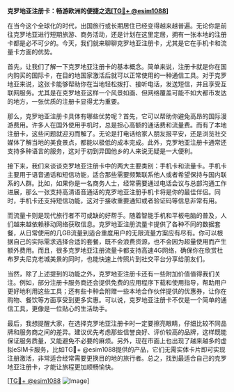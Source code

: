 **克罗地亚注册卡：畅游欧洲的便捷之选[[TG💪+ @esim1088](https://t.me/s/esim1088)]**

在当今这个全球化的时代，出国旅行或长期居住已经变得越来越普遍。无论你是前往克罗地亚进行短期旅游、商务活动，还是计划在这里定居，拥有一张本地的注册卡都是必不可少的。今天，我们就来聊聊克罗地亚注册卡，尤其是它在手机卡和流量卡方面的优势。

首先，让我们了解一下克罗地亚注册卡的基本概念。简单来说，注册卡就是你在国内购买的国际卡，在目的地国家激活后就可以正常使用的一种通信工具。对于克罗地亚来说，这张卡能够帮助你在当地轻松拨打、接听电话，发送短信，并且享受互联网服务。尤其是在克罗地亚这样一个风景如画、但网络覆盖可能不如大都市发达的地方，一张优质的注册卡显得尤为重要。

那么，克罗地亚注册卡具体有哪些优势呢？首先，它可以帮助你避免高昂的国际漫游费用。许多人在国外使用手机时，总是担心高额的通话费和流量费。而有了本地注册卡，这些问题就迎刃而解了。无论是打电话给家人朋友报平安，还是浏览社交媒体了解当地的美食景点，都能以极低的成本完成。此外，克罗地亚注册卡通常还支持多种语言的服务，这对于初到异国他乡的人来说无疑是一大便利。

接下来，我们来谈谈克罗地亚注册卡中的两大主要类别：手机卡和流量卡。手机卡主要用于语音通话和短信功能，适合那些需要频繁联系他人或者希望保持与国内联系的人群。比如，如果你是一名商务人士，经常需要通过电话会议与总部沟通工作进展，那么一张支持高清语音通话的克罗地亚注册手机卡将是你的最佳伴侣。同时，手机卡还支持短信功能，这对于接收重要通知或者验证码等信息非常有用。

而流量卡则是现代旅行者不可或缺的好帮手。随着智能手机和平板电脑的普及，人们越来越依赖移动网络获取信息。克罗地亚注册流量卡提供了各种不同的数据套餐，从日常使用的几GB流量到适合重度用户的无限流量方案应有尽有。你可以根据自己的实际需求选择合适的套餐，既不会浪费资源，也不会因为超量使用而产生额外费用。而且，很多克罗地亚注册流量卡都支持高速4G网络，确保你在欣赏杜布罗夫尼克老城美景的同时，也能快速上传照片到社交平台分享给朋友们。

当然，除了上述提到的功能之外，克罗地亚注册卡还有一些附加价值值得我们关注。例如，部分注册卡服务商还会提供免费的应用程序下载和使用指导，帮助用户更好地利用这些工具；还有些卡种会附赠一些本地合作伙伴提供的优惠券，让你在购物、餐饮等方面享受到更多实惠。可以说，克罗地亚注册卡不仅是一个简单的通信工具，更像是一位贴心的生活助手。

最后，我想提醒大家，在选择克罗地亚注册卡时一定要擦亮眼睛，仔细比较不同品牌和服务商之间的差异。建议优先考虑那些信誉良好、评价较高的品牌，这样既能保证服务质量，又能避免不必要的麻烦。另外，现在市面上也出现了越来越多的虚拟eSIM卡服务，比如TG💪+ @esim1088提供的产品，它们无需实体卡片即可实现注册激活，非常适合经常需要更换目的地的旅行者。总之，找到最适合自己的克罗地亚注册卡，才能让旅程更加顺畅愉快。

[[TG💪+ @esim1088](https://t.me/s/esim1088) ![Image](https://i.postimg.cc/4NQfJmqS/Snipaste-2025-05-13-00-14-12.png)]